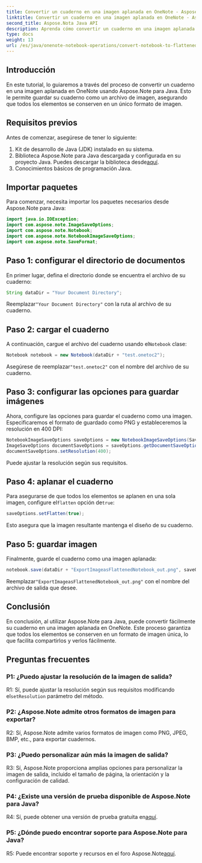 ```yaml
---
title: Convertir un cuaderno en una imagen aplanada en OneNote - Aspose.Note
linktitle: Convertir un cuaderno en una imagen aplanada en OneNote - Aspose.Note
second_title: Aspose.Nota Java API
description: Aprenda cómo convertir un cuaderno en una imagen aplanada en OneNote usando Aspose.Note para Java. Conserve todos los elementos en un único archivo de imagen sin esfuerzo.
type: docs
weight: 13
url: /es/java/onenote-notebook-operations/convert-notebook-to-flattened-image/
---
```

## Introducción

En este tutorial, lo guiaremos a través del proceso de convertir un cuaderno en una imagen aplanada en OneNote usando Aspose.Note para Java. Esto le permite guardar su cuaderno como un archivo de imagen, asegurando que todos los elementos se conserven en un único formato de imagen.

## Requisitos previos

Antes de comenzar, asegúrese de tener lo siguiente:

1. Kit de desarrollo de Java (JDK) instalado en su sistema.
2.  Biblioteca Aspose.Note para Java descargada y configurada en su proyecto Java. Puedes descargar la biblioteca desde[aquí](https://releases.aspose.com/note/java/).
3. Conocimientos básicos de programación Java.

## Importar paquetes

Para comenzar, necesita importar los paquetes necesarios desde Aspose.Note para Java:

```java
import java.io.IOException;
import com.aspose.note.ImageSaveOptions;
import com.aspose.note.Notebook;
import com.aspose.note.NotebookImageSaveOptions;
import com.aspose.note.SaveFormat;
```

## Paso 1: configurar el directorio de documentos

En primer lugar, defina el directorio donde se encuentra el archivo de su cuaderno:

```java
String dataDir = "Your Document Directory";
```

 Reemplazar`"Your Document Directory"` con la ruta al archivo de su cuaderno.

## Paso 2: cargar el cuaderno

 A continuación, cargue el archivo del cuaderno usando el`Notebook` clase:

```java
Notebook notebook = new Notebook(dataDir + "test.onetoc2");
```

 Asegúrese de reemplazar`"test.onetoc2"` con el nombre del archivo de su cuaderno.

## Paso 3: configurar las opciones para guardar imágenes

Ahora, configure las opciones para guardar el cuaderno como una imagen. Especificaremos el formato de guardado como PNG y estableceremos la resolución en 400 DPI:

```java
NotebookImageSaveOptions saveOptions = new NotebookImageSaveOptions(SaveFormat.Png);
ImageSaveOptions documentSaveOptions = saveOptions.getDocumentSaveOptions();
documentSaveOptions.setResolution(400);
```

Puede ajustar la resolución según sus requisitos.

## Paso 4: aplanar el cuaderno

Para asegurarse de que todos los elementos se aplanen en una sola imagen, configure el`flatten` opción de`true`:

```java
saveOptions.setFlatten(true);
```

Esto asegura que la imagen resultante mantenga el diseño de su cuaderno.

## Paso 5: guardar imagen

Finalmente, guarde el cuaderno como una imagen aplanada:

```java
notebook.save(dataDir + "ExportImageasFlattenedNotebook_out.png", saveOptions);
```

 Reemplazar`"ExportImageasFlattenedNotebook_out.png"` con el nombre del archivo de salida que desee.

## Conclusión

En conclusión, al utilizar Aspose.Note para Java, puede convertir fácilmente su cuaderno en una imagen aplanada en OneNote. Este proceso garantiza que todos los elementos se conserven en un formato de imagen única, lo que facilita compartirlos y verlos fácilmente.

## Preguntas frecuentes

### P1: ¿Puedo ajustar la resolución de la imagen de salida?

 R1: Sí, puede ajustar la resolución según sus requisitos modificando el`setResolution` parámetro del método.

### P2: ¿Aspose.Note admite otros formatos de imagen para exportar?

R2: Sí, Aspose.Note admite varios formatos de imagen como PNG, JPEG, BMP, etc., para exportar cuadernos.

### P3: ¿Puedo personalizar aún más la imagen de salida?

R3: Sí, Aspose.Note proporciona amplias opciones para personalizar la imagen de salida, incluido el tamaño de página, la orientación y la configuración de calidad.

### P4: ¿Existe una versión de prueba disponible de Aspose.Note para Java?

 R4: Sí, puede obtener una versión de prueba gratuita en[aquí](https://releases.aspose.com/).

### P5: ¿Dónde puedo encontrar soporte para Aspose.Note para Java?

 R5: Puede encontrar soporte y recursos en el foro Aspose.Note[aquí](https://forum.aspose.com/c/note/28).